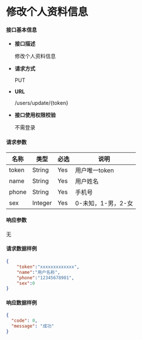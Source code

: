 # 修改个人资料信息

#### **接口基本信息**

* **接口描述**

  修改个人资料信息

* **请求方式**

  PUT

* **URL**

  /users/update/{token}

* **接口使用权限校验**

  不需登录

#### **请求参数**

| 名称 | 类型 | 必选 | 说明 |
| --- | --- | --- | --- |
| token | String | Yes | 用户唯一token |
| name | String | Yes | 用户姓名 |
| phone | String | Yes | 手机号 |
| sex | Integer | Yes | 0-未知，1-男，2-女 |

#### **响应参数**

无



#### **请求数据样例**

```json
{
    "token":"xxxxxxxxxxxxx",
    "name":"用户名称",
    "phone":"12345678901",
    "sex":0
}
```

#### **响应数据样例**

```json
{
  "code": 0,
  "message": "成功"
}
```



